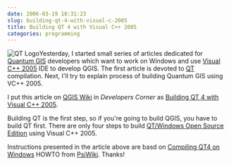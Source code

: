 ```yaml
---
date: 2006-03-19 18:31:23
slug: building-qt-4-with-visual-c-2005
title: Building QT 4 with Visual C++ 2005
categories: programming
---
```



![QT Logo](/images/logos/qt-logo.gif)Yesterday, I started small series of articles dedicated for [Quantum GIS](http://www.qgis.org) developers which want to work on Windows and use [Visual C++ 2005](http://msdn.microsoft.com/visualc/) IDE to develop QGIS. The first article is devoted to [QT](http://www.trolltech.com/products/qt/index.html) compilation. Next, I'll try to explain process of building Quantum GIS using VC++ 2005.







I put this article on [QGIS Wiki](http://wiki.qgis.org) in _Developers Corner_ as [Building QT 4 with Visual C++ 2005](http://wiki.qgis.org/qgiswiki/Building_QT_4_with_Visual_C%2B%2B_2005).






Building QT is the first step, so if you're going to build QGIS, you have to build QT first. There are only four steps to build [QT/Windows Open Source Edition](http://www.trolltech.com/download/opensource.html) using Visual C++ 2005.






Instructions presented in the article above are basd on [Compiling QT4 on Windows](http://psi-im.org/wiki/Compiling_Qt4_on_Windows) HOWTO from [PsiWiki](http://psi-im.org/wiki/). Thanks!

